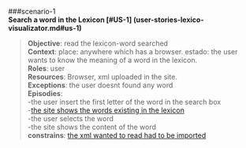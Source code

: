 ###scenario-1  
**Search a word in the Lexicon [#US-1] (user-stories-lexico-visualizator.md#us-1)**  

> **Objective**: read the lexicon-word searched  
> **Context**: place: anywhere which has a browser. estado: the user wants to know the meaning of a word in the lexicon.  
> **Roles**:  user  
> **Resources**: Browser, xml uploaded in the site.  
> **Exceptions**: the user doesnt found any word  
> **Episodies**:  
>  -the user insert the first letter of the word in the search box  
>  -[the site shows the words existing in the lexicon](user-stories-lexico-visualizator.md#us-5)  
>  -the user selects the word  
>  -the site shows the content of the word  
> **constrains**: [the xml wanted to read had to be imported](user-stories-lexico-visualizator.md#us-2)  
